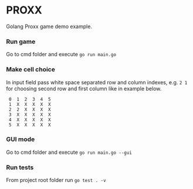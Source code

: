 # PROXX

Golang Proxx game demo example.

### Run game
Go to cmd folder and execute `go run main.go`

### Make cell choice
In input field pass white space separated row and column indexes, e.g. `2 1` for choosing second row and first column like in example below.

```
 0  1  2  3  4  5 
 1  X  X  X  X  X 
 2  2  X  X  X  X 
 3  X  X  X  X  X 
 4  X  X  X  X  X 
 5  X  X  X  X  X 
```

### GUI mode
Go to cmd folder and execute `go run main.go --gui`

### Run tests
From project root folder run `go test . -v` 